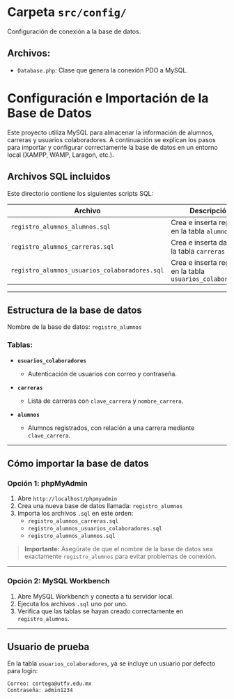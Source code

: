 # Carpeta `src/config/`

Configuración de conexión a la base de datos.

## Archivos:

- `Database.php`: Clase que genera la conexión PDO a MySQL.

#  Configuración e Importación de la Base de Datos

Este proyecto utiliza MySQL para almacenar la información de alumnos, carreras y usuarios colaboradores. A continuación se explican los pasos para importar y configurar correctamente la base de datos en un entorno local (XAMPP, WAMP, Laragon, etc.).



##  Archivos SQL incluidos

Este directorio contiene los siguientes scripts SQL:

| Archivo                               | Descripción                                       |
|--------------------------------------|---------------------------------------------------|
| `registro_alumnos_alumnos.sql`       | Crea e inserta registros en la tabla `alumnos`    |
| `registro_alumnos_carreras.sql`      | Crea e inserta datos en la tabla `carreras`       |
| `registro_alumnos_usuarios_colaboradores.sql` | Crea e inserta registros en la tabla `usuarios_colaboradores` |

---

##  Estructura de la base de datos

Nombre de la base de datos: `registro_alumnos`

### Tablas:

- **`usuarios_colaboradores`**
  - Autenticación de usuarios con correo y contraseña.
  
- **`carreras`**
  - Lista de carreras con `clave_carrera` y `nombre_carrera`.

- **`alumnos`**
  - Alumnos registrados, con relación a una carrera mediante `clave_carrera`.

---

##  Cómo importar la base de datos

### Opción 1: phpMyAdmin

1. Abre `http://localhost/phpmyadmin`
2. Crea una nueva base de datos llamada: `registro_alumnos`
3. Importa los archivos `.sql` en este orden:
   - `registro_alumnos_carreras.sql`
   - `registro_alumnos_usuarios_colaboradores.sql`
   - `registro_alumnos_alumnos.sql`

>  **Importante:** Asegúrate de que el nombre de la base de datos sea exactamente `registro_alumnos` para evitar problemas de conexión.

---

### Opción 2: MySQL Workbench

1. Abre MySQL Workbench y conecta a tu servidor local.
2. Ejecuta los archivos `.sql` uno por uno.
3. Verifica que las tablas se hayan creado correctamente en `registro_alumnos`.

---

##  Usuario de prueba

En la tabla `usuarios_colaboradores`, ya se incluye un usuario por defecto para login:

```txt
Correo: cortega@utfv.edu.mx
Contraseña: admin1234
